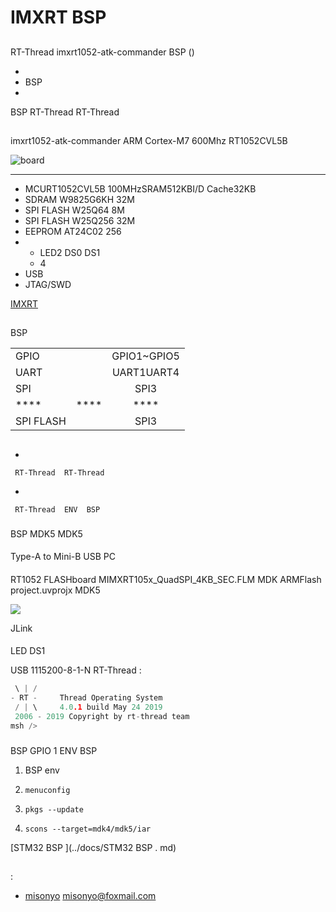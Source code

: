 #  IMXRT  BSP 

## 

 RT-Thread  imxrt1052-atk-commander  BSP () 



- 
- BSP 
- 

 BSP RT-Thread  RT-Thread 

## 

 imxrt1052-atk-commander  ARM Cortex-M7  600Mhz RT1052CVL5B 



![board](figures/board.png)

 **  ** 

- MCURT1052CVL5B 100MHzSRAM512KBI/D Cache32KB
-  SDRAM W9825G6KH 32M 
-  SPI FLASH W25Q64 8M 
-  SPI FLASH W25Q256 32M 
-  EEPROM AT24C02 256 
- 
  - LED2 DS0 DS1
  - 4 
- USB 
-  JTAG/SWD 

 [ IMXRT ](http://www.openedv.com/forum.php?mod=viewthread&tid=268974)

## 

 BSP 

|  |  |                               |
| :------------ | :----------: | :-----------------------------------: |
| GPIO         |          | GPIO1~GPIO5  |
| UART         |          |  UART1UART4      |
| SPI         |           |  SPI3      |
| **** | **** |               ****                |
|  SPI FLASH    |           |  SPI3      |

## 



- 

     RT-Thread  RT-Thread  

- 

     RT-Thread  ENV  BSP 


### 

 BSP  MDK5  MDK5 

#### 

 Type-A to Mini-B  USB  PC 

#### 

 RT1052  FLASHboard MIMXRT105x_QuadSPI_4KB_SEC.FLM  MDK ARMFlash project.uvprojx  MDK5 

![](figures/flash.png)

 JLink 

#### 

 LED  DS1 

USB  1115200-8-1-N RT-Thread :

```c
 \ | /
- RT -     Thread Operating System
 / | \     4.0.1 build May 24 2019
 2006 - 2019 Copyright by rt-thread team
msh />
```
### 

 BSP  GPIO   1  ENV  BSP 

1.  BSP  env 

2.  `menuconfig` 

3.  `pkgs --update` 

4.  `scons --target=mdk4/mdk5/iar` 

 [STM32  BSP ](../docs/STM32  BSP . md)

## 



## 

:

- [misonyo](https://github.com/misonyo) <misonyo@foxmail.com>
